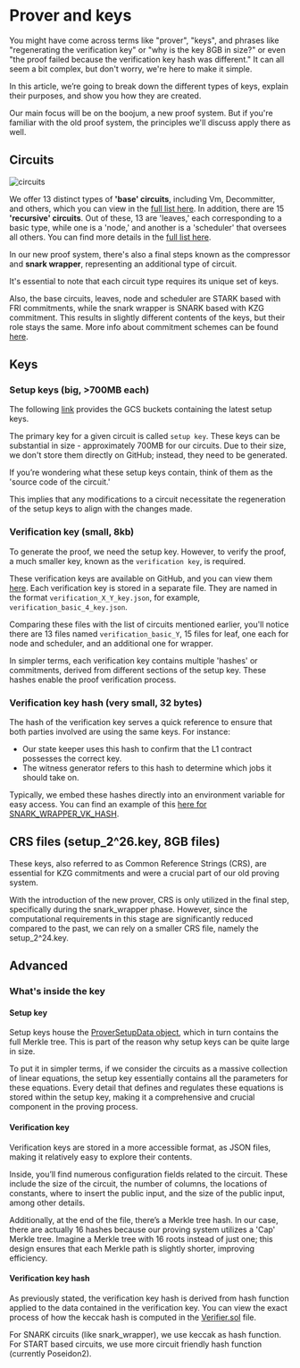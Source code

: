 # Prover and keys

You might have come across terms like "prover", "keys", and phrases like "regenerating the verification key" or "why is
the key 8GB in size?" or even "the proof failed because the verification key hash was different." It can all seem a bit
complex, but don't worry, we're here to make it simple.

In this article, we’re going to break down the different types of keys, explain their purposes, and show you how they
are created.

Our main focus will be on the boojum, a new proof system. But if you're familiar with the old proof system, the
principles we'll discuss apply there as well.

## Circuits

![circuits](https://user-images.githubusercontent.com/128217157/275817097-0a543476-52e5-437b-a7d3-10603d5833fa.png)

We offer 13 distinct types of **'base' circuits**, including Vm, Decommitter, and others, which you can view in the
[full list here][basic_circuit_list]. In addition, there are 15 **'recursive' circuits**. Out of these, 13 are 'leaves,'
each corresponding to a basic type, while one is a 'node,' and another is a 'scheduler' that oversees all others. You
can find more details in the [full list here][recursive_circuit_list].

In our new proof system, there's also a final steps known as the compressor and **snark wrapper**, representing an
additional type of circuit.

It's essential to note that each circuit type requires its unique set of keys.

Also, the base circuits, leaves, node and scheduler are STARK based with FRI commitments, while the snark wrapper is
SNARK based with KZG commitment. This results in slightly different contents of the keys, but their role stays the same.
More info about commitment schemes can be found [here](https://en.wikipedia.org/wiki/Commitment_scheme).

## Keys

### Setup keys (big, >700MB each)

The following [link](https://github.com/matter-labs/zksync-era/blob/main/prover/setup-data-gpu-keys.json) provides the
GCS buckets containing the latest setup keys.

The primary key for a given circuit is called `setup key`. These keys can be substantial in size - approximately 700MB
for our circuits. Due to their size, we don't store them directly on GitHub; instead, they need to be generated.

If you’re wondering what these setup keys contain, think of them as the 'source code of the circuit.'

This implies that any modifications to a circuit necessitate the regeneration of the setup keys to align with the
changes made.

### Verification key (small, 8kb)

To generate the proof, we need the setup key. However, to verify the proof, a much smaller key, known as the
`verification key`, is required.

These verification keys are available on GitHub, and you can view them [here][verification_key_list]. Each verification
key is stored in a separate file. They are named in the format `verification_X_Y_key.json`, for example,
`verification_basic_4_key.json`.

Comparing these files with the list of circuits mentioned earlier, you'll notice there are 13 files named
`verification_basic_Y`, 15 files for leaf, one each for node and scheduler, and an additional one for wrapper.

In simpler terms, each verification key contains multiple 'hashes' or commitments, derived from different sections of
the setup key. These hashes enable the proof verification process.

### Verification key hash (very small, 32 bytes)

The hash of the verification key serves a quick reference to ensure that both parties involved are using the same keys.
For instance:

- Our state keeper uses this hash to confirm that the L1 contract possesses the correct key.
- The witness generator refers to this hash to determine which jobs it should take on.

Typically, we embed these hashes directly into an environment variable for easy access. You can find an example of this
[here for SNARK_WRAPPER_VK_HASH][env_variables_for_hash].

## CRS files (setup_2^26.key, 8GB files)

These keys, also referred to as Common Reference Strings (CRS), are essential for KZG commitments and were a crucial
part of our old proving system.

With the introduction of the new prover, CRS is only utilized in the final step, specifically during the snark_wrapper
phase. However, since the computational requirements in this stage are significantly reduced compared to the past, we
can rely on a smaller CRS file, namely the setup_2^24.key.

## Advanced

### What's inside the key

#### Setup key

Setup keys house the [ProverSetupData object][prover_setup_data], which in turn contains the full Merkle tree. This is
part of the reason why setup keys can be quite large in size.

To put it in simpler terms, if we consider the circuits as a massive collection of linear equations, the setup key
essentially contains all the parameters for these equations. Every detail that defines and regulates these equations is
stored within the setup key, making it a comprehensive and crucial component in the proving process.

#### Verification key

Verification keys are stored in a more accessible format, as JSON files, making it relatively easy to explore their
contents.

Inside, you’ll find numerous configuration fields related to the circuit. These include the size of the circuit, the
number of columns, the locations of constants, where to insert the public input, and the size of the public input, among
other details.

Additionally, at the end of the file, there’s a Merkle tree hash. In our case, there are actually 16 hashes because our
proving system utilizes a 'Cap' Merkle tree. Imagine a Merkle tree with 16 roots instead of just one; this design
ensures that each Merkle path is slightly shorter, improving efficiency.

#### Verification key hash

As previously stated, the verification key hash is derived from hash function applied to the data contained in the
verification key. You can view the exact process of how the keccak hash is computed in the
[Verifier.sol][verifier_computation] file.

For SNARK circuits (like snark_wrapper), we use keccak as hash function. For START based circuits, we use more circuit
friendly hash function (currently Poseidon2).

[basic_circuit_list]:
  https://github.com/matter-labs/era-zkevm_test_harness/blob/3cd647aa57fc2e1180bab53f7a3b61ec47502a46/circuit_definitions/src/circuit_definitions/base_layer/mod.rs#L77
[recursive_circuit_list]:
  https://github.com/matter-labs/era-zkevm_test_harness/blob/3cd647aa57fc2e1180bab53f7a3b61ec47502a46/circuit_definitions/src/circuit_definitions/recursion_layer/mod.rs#L29
[verification_key_list]: https://github.com/matter-labs/zksync-era/tree/main/prover/data/keys
[env_variables_for_hash]:
  https://github.com/matter-labs/zksync-era/blob/6d18061df4a18803d3c6377305ef711ce60317e1/etc/env/base/contracts.toml#L61
[prover_setup_data]:
  https://github.com/matter-labs/zksync-era/blob/d2ca29bf20b4ec2d9ec9e327b4ba6b281d9793de/prover/vk_setup_data_generator_server_fri/src/lib.rs#L61
[verifier_computation]:
  https://github.com/matter-labs/era-contracts/blob/d85a73a1eeb5557343b7b44c6543aaf391d8b984/l1-contracts/contracts/zksync/Verifier.sol#L267
